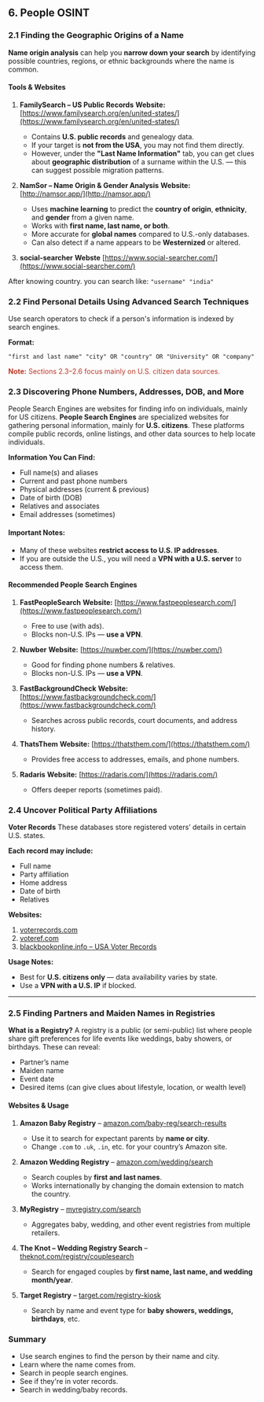 
## **6. People OSINT**

### **2.1 Finding the Geographic Origins of a Name**

**Name origin analysis** can help you **narrow down your search** by identifying possible countries, regions, or ethnic backgrounds where the name is common.


#### **Tools & Websites**

1. **FamilySearch – US Public Records**
   **Website:** [https://www.familysearch.org/en/united-states/](https://www.familysearch.org/en/united-states/)

   * Contains **U.S. public records** and genealogy data.
   * If your target is **not from the USA**, you may not find them directly.
   * However, under the **"Last Name Information"** tab, you can get clues about **geographic distribution** of a surname within the U.S. — this can suggest possible migration patterns.

2. **NamSor – Name Origin & Gender Analysis**
   **Website:** [http://namsor.app/](http://namsor.app/)

   * Uses **machine learning** to predict the **country of origin**, **ethnicity**, and **gender** from a given name.
   * Works with **first name, last name, or both**.
   * More accurate for **global names** compared to U.S.-only databases.
   * Can also detect if a name appears to be **Westernized** or altered.

3. **social-searcher**
	**Webste** [https://www.social-searcher.com/](https://www.social-searcher.com/)

After knowing country. you can search like:
`"username" "india"`

### 2.2 Find Personal Details Using Advanced Search Techniques 
Use search operators to check if a person's information is indexed by search engines.

**Format:**
```url
"first and last name" "city" OR "country" OR "University" OR "company"
```

<span style="color: rgb(186, 55, 42);">**Note:** Sections 2.3–2.6 focus mainly on U.S. citizen data sources. </span>

### 2.3 Discovering Phone Numbers, Addresses, DOB, and More 

People Search Engines are websites for finding info on individuals, mainly for US citizens.
**People Search Engines** are specialized websites for gathering personal information, mainly for **U.S. citizens**.
These platforms compile public records, online listings, and other data sources to help locate individuals.

**Information You Can Find:**

* Full name(s) and aliases
* Current and past phone numbers
* Physical addresses (current & previous)
* Date of birth (DOB)
* Relatives and associates
* Email addresses (sometimes)

#### **Important Notes:**

* Many of these websites **restrict access to U.S. IP addresses**.
* If you are outside the U.S., you will need a **VPN with a U.S. server** to access them.

#### **Recommended People Search Engines**

1. **FastPeopleSearch**
   **Website:** [https://www.fastpeoplesearch.com/](https://www.fastpeoplesearch.com/)

   * Free to use (with ads).
   * Blocks non-U.S. IPs — **use a VPN**.

2. **Nuwber**
   **Website:** [https://nuwber.com/](https://nuwber.com/)

   * Good for finding phone numbers & relatives.
   * Blocks non-U.S. IPs — **use a VPN**.

3. **FastBackgroundCheck**
   **Website:** [https://www.fastbackgroundcheck.com/](https://www.fastbackgroundcheck.com/)

   * Searches across public records, court documents, and address history.

4. **ThatsThem**
   **Website:** [https://thatsthem.com/](https://thatsthem.com/)

   * Provides free access to addresses, emails, and phone numbers.

5. **Radaris**
   **Website:** [https://radaris.com/](https://radaris.com/)

   * Offers deeper reports (sometimes paid).

### **2.4 Uncover Political Party Affiliations**

**Voter Records**
These databases store registered voters’ details in certain U.S. states.

**Each record may include:**

* Full name
* Party affiliation
* Home address
* Date of birth
* Relatives

**Websites:**

1. [voterrecords.com](https://voterrecords.com/)
2. [voteref.com](https://voteref.com/)
3. [blackbookonline.info – USA Voter Records](https://www.blackbookonline.info/USA-Voter-Records.aspx)

**Usage Notes:**

* Best for **U.S. citizens only** — data availability varies by state.
* Use a **VPN with a U.S. IP** if blocked.

---

### **2.5 Finding Partners and Maiden Names in Registries**

**What is a Registry?**
A registry is a public (or semi-public) list where people share gift preferences for life events like weddings, baby showers, or birthdays. These can reveal:

* Partner’s name
* Maiden name
* Event date
* Desired items (can give clues about lifestyle, location, or wealth level)

#### **Websites & Usage**

1. **Amazon Baby Registry** – [amazon.com/baby-reg/search-results](https://www.amazon.com/baby-reg/search-results)

   * Use it to search for expectant parents by **name or city**.
   * Change `.com` to `.uk`, `.in`, etc. for your country’s Amazon site.

2. **Amazon Wedding Registry** – [amazon.com/wedding/search](https://www.amazon.com/wedding/search)

   * Search couples by **first and last names**.
   * Works internationally by changing the domain extension to match the country.

3. **MyRegistry** – [myregistry.com/search](https://www.myregistry.com/search/)

   * Aggregates baby, wedding, and other event registries from multiple retailers.

4. **The Knot – Wedding Registry Search** – [theknot.com/registry/couplesearch](https://www.theknot.com/registry/couplesearch)

   * Search for engaged couples by **first name, last name, and wedding month/year**.

5. **Target Registry** – [target.com/registry-kiosk](https://www.target.com/registry-kiosk)

   * Search by name and event type for **baby showers, weddings, birthdays**, etc.

### Summary
- Use search engines to find the person by their name and city.
- Learn where the name comes from.
- Search in people search engines.
- See if they're in voter records.
- Search in wedding/baby records.